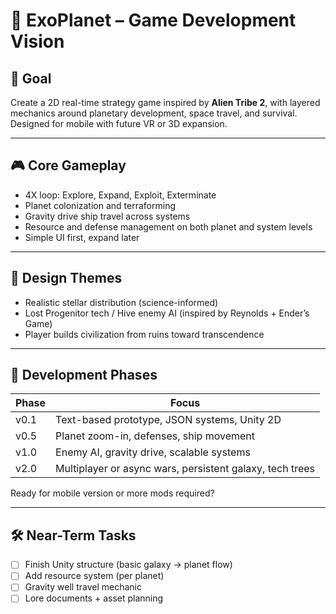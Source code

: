 # 🌌 ExoPlanet – Game Development Vision

## 🌟 Goal
Create a 2D real-time strategy game inspired by **Alien Tribe 2**, with layered mechanics around planetary development, space travel, and survival. Designed for mobile with future VR or 3D expansion.

---

## 🎮 Core Gameplay
- 4X loop: Explore, Expand, Exploit, Exterminate
- Planet colonization and terraforming
- Gravity drive ship travel across systems
- Resource and defense management on both planet and system levels
- Simple UI first, expand later

---

## 🧠 Design Themes
- Realistic stellar distribution (science-informed)
- Lost Progenitor tech / Hive enemy AI (inspired by Reynolds + Ender’s Game)
- Player builds civilization from ruins toward transcendence

---

## 🔄 Development Phases

| Phase | Focus |
|-------|-------|
| v0.1  | Text-based prototype, JSON systems, Unity 2D |
| v0.5  | Planet zoom-in, defenses, ship movement |
| v1.0  | Enemy AI, gravity drive, scalable systems |
| v2.0  | Multiplayer or async wars, persistent galaxy, tech trees |

Ready for mobile version or more mods required?

---

## 🛠️ Near-Term Tasks
- [ ] Finish Unity structure (basic galaxy → planet flow)
- [ ] Add resource system (per planet)
- [ ] Gravity well travel mechanic
- [ ] Lore documents + asset planning
